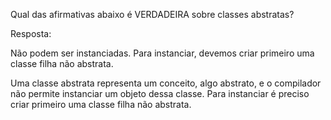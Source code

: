 Qual das afirmativas abaixo é VERDADEIRA sobre classes abstratas?

Resposta:

Não podem ser instanciadas. Para instanciar, devemos criar primeiro uma classe filha não abstrata.


Uma classe abstrata representa um conceito, algo abstrato, e o compilador não permite instanciar um objeto dessa classe. Para instanciar é preciso criar primeiro uma classe filha não abstrata.